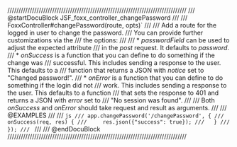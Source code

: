 ////////////////////////////////////////////////////////////////////////////////
/// @startDocuBlock JSF_foxx_controller_changePassword
///
/// FoxxController#changePassword(route, opts)`
///
/// Add a route for the logged in user to change the password.
/// You can provide further customizations via the
/// the options:
///
/// * *passwordField* can be used to adjust the expected attribute
///   in the *post* request. It defaults to *password*.
/// * *onSuccess* is a function that you can define to do something if the change was
///   successful. This includes sending a response to the user. This defaults to a
///   function that returns a JSON with *notice* set to "Changed password!".
/// * *onError* is a function that you can define to do something if the login did not
///   work. This includes sending a response to the user. This defaults to a function
///   that sets the response to 401 and returns a JSON with *error* set to
///   "No session was found".
///
/// Both *onSuccess* and *onError* should take request and result as arguments.
///
/// @EXAMPLES
///
/// ```js
/// app.changePassword('/changePassword', {
///   onSuccess(req, res) {
///     res.json({"success": true});
///   }
/// });
/// ```
///
/// @endDocuBlock
////////////////////////////////////////////////////////////////////////////////